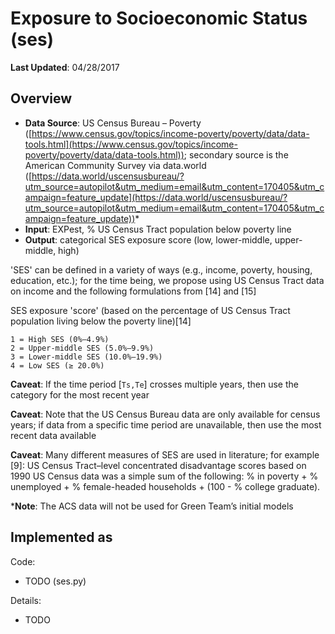 # Exposure to Socioeconomic Status (ses)

**Last Updated**: 04/28/2017

## Overview
- **Data Source**: US Census Bureau – Poverty ([https://www.census.gov/topics/income-poverty/poverty/data/data-tools.html](https://www.census.gov/topics/income-poverty/poverty/data/data-tools.html)); secondary source is the American Community Survey via data.world ([https://data.world/uscensusbureau/?utm_source=autopilot&utm_medium=email&utm_content=170405&utm_campaign=feature_update](https://data.world/uscensusbureau/?utm_source=autopilot&utm_medium=email&utm_content=170405&utm_campaign=feature_update))*- **Input**: EXPest, % US Census Tract population below poverty line- **Output**: categorical SES exposure score (low, lower-middle, upper-middle, high)'SES' can be defined in a variety of ways (e.g., income, poverty, housing, education, etc.); for the time being, we propose using US Census Tract data on income and the following formulations from [14] and [15]SES exposure 'score' (based on the percentage of US Census Tract population living below the poverty line)[14]  

```1 = High SES (0%–4.9%)2 = Upper-middle SES (5.0%–9.9%)3 = Lower-middle SES (10.0%–19.9%)4 = Low SES (≥ 20.0%)
```**Caveat**: If the time period [`Ts,Te`] crosses multiple years, then use the category for the most recent year**Caveat**: Note that the US Census Bureau data are only available for census years; if data from a specific time period are unavailable, then use the most recent data available **Caveat**: Many different measures of SES are used in literature; for example [9]: US Census Tract–level concentrated disadvantage scores based on 1990 US Census data was a simple sum of the following: % in poverty + % unemployed + % female-headed households + (100 - % college graduate).***Note**: The ACS data will not be used for Green Team’s initial models

## Implemented as

Code: 

- TODO (ses.py)

Details:

- TODO